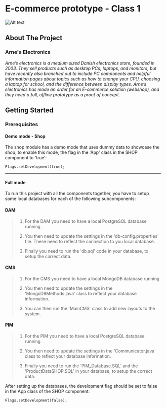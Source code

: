 # E-commerce prototype - Class 1

![Alt text](<Skærmbillede 2024-05-24 kl. 10.55.05.png>)

## About The Project
### Arne's Electronics
*Arne’s electronics is a medium sized Danish electronics store, founded in 2003. They sell products such as desktop PCs, laptops, and monitors, but have recently also branched out to include PC components and helpful information pages about topics such as how to change your CPU, choosing a laptop for school, and the difference between display types.
Arne’s electronics has made an order for an E-commerce solution (webshop), and they need a full, offline prototype as a proof of concept.*


## Getting Started

### Prerequisites

#### Demo mode - Shop
The shop module has a demo mode that uses dummy data to showcase the shop, to enable this mode, the flag in the 'App' class in the SHOP component to 'true':

```
Flags.setDevelopment(true);
```
---

#### Full mode
To run this project with all the components together, you have to setup some local databases for each of the following subcomponents:

#### DAM
>1. For the DAM you need to have a local PostgreSQL database running.
>
>2. You then need to update the settings in the 'db-config.properties' file. These need to reflect the connection to you local database.
>
>3. Finally you need to run the 'db.sql' code in your database, to setup the correct data.
#### CMS
>1. For the CMS you need to have a local MongoDB database running.
>
>2. You then need to update the settings in the 'MongoDBMethods.java' class to reflect your database information.
>
>3. You can then run the 'MainCMS' class to add new layouts to the system.
#### PIM
>1. For the PIM you need to have a local PostgreSQL database running.
>
>2. You then need to update the settings in the 'Communicator.java' class to reflect your database information.
>
>3. Finally you need to run the 'PIM_Database.SQL' and the 'ProductDataSHOP.SQL' in your database, to setup the correct data.

After setting up the databases, the development flag should be set to false in the App class of the SHOP component:

```
Flags.setDevelopment(false);
```